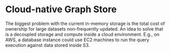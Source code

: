 # Cloud-native Graph Store

The biggest problem with the current in-memory storage is the total cost of
ownership for large datasets non-frequently updated. An idea to solve that is a
decoupled storage and compute inside a cloud environment. E.g., on AWS, a
database instance could use EC2 machines to run the query execution against
data stored inside S3.
